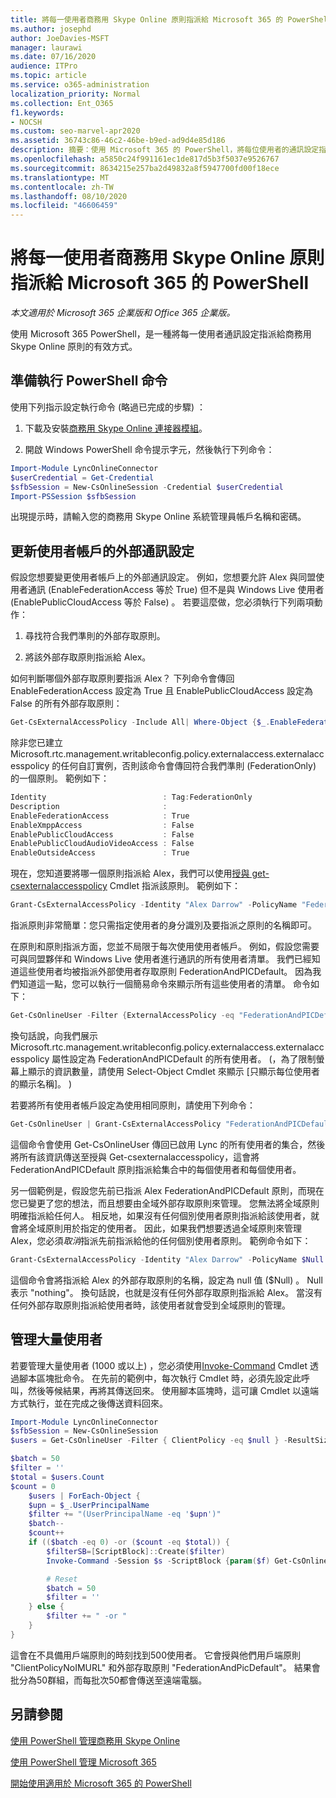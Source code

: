 ```yaml
---
title: 將每一使用者商務用 Skype Online 原則指派給 Microsoft 365 的 PowerShell
ms.author: josephd
author: JoeDavies-MSFT
manager: laurawi
ms.date: 07/16/2020
audience: ITPro
ms.topic: article
ms.service: o365-administration
localization_priority: Normal
ms.collection: Ent_O365
f1.keywords:
- NOCSH
ms.custom: seo-marvel-apr2020
ms.assetid: 36743c86-46c2-46be-b9ed-ad9d4e85d186
description: 摘要：使用 Microsoft 365 的 PowerShell，將每位使用者的通訊設定指派給商務用 Skype Online 原則。
ms.openlocfilehash: a5850c24f991161ec1de817d5b3f5037e9526767
ms.sourcegitcommit: 8634215e257ba2d49832a8f5947700fd00f18ece
ms.translationtype: MT
ms.contentlocale: zh-TW
ms.lasthandoff: 08/10/2020
ms.locfileid: "46606459"
---
```

# <a name="assign-per-user-skype-for-business-online-policies-with-powershell-for-microsoft-365"></a>將每一使用者商務用 Skype Online 原則指派給 Microsoft 365 的 PowerShell

*本文適用於 Microsoft 365 企業版和 Office 365 企業版。*

使用 Microsoft 365 PowerShell，是一種將每一使用者通訊設定指派給商務用 Skype Online 原則的有效方式。
  
## <a name="prepare-to-run-the-powershell-commands"></a>準備執行 PowerShell 命令

使用下列指示設定執行命令 (略過已完成的步驟) ：
  
1. 下載及安裝[商務用 Skype Online 連接器模組](https://www.microsoft.com/download/details.aspx?id=39366)。
    
2. 開啟 Windows PowerShell 命令提示字元，然後執行下列命令： 
    
```powershell
Import-Module LyncOnlineConnector
$userCredential = Get-Credential
$sfbSession = New-CsOnlineSession -Credential $userCredential
Import-PSSession $sfbSession
```

出現提示時，請輸入您的商務用 Skype Online 系統管理員帳戶名稱和密碼。
    
## <a name="updating-external-communication-settings-for-a-user-account"></a>更新使用者帳戶的外部通訊設定

假設您想要變更使用者帳戶上的外部通訊設定。 例如，您想要允許 Alex 與同盟使用者通訊 (EnableFederationAccess 等於 True) 但不是與 Windows Live 使用者 (EnablePublicCloudAccess 等於 False) 。 若要這麼做，您必須執行下列兩項動作：
  
1. 尋找符合我們準則的外部存取原則。
    
2. 將該外部存取原則指派給 Alex。
    
如何判斷哪個外部存取原則要指派 Alex？ 下列命令會傳回 EnableFederationAccess 設定為 True 且 EnablePublicCloudAccess 設定為 False 的所有外部存取原則：
  
```powershell
Get-CsExternalAccessPolicy -Include All| Where-Object {$_.EnableFederationAccess -eq $True -and $_.EnablePublicCloudAccess -eq $False}
```

除非您已建立 Microsoft.rtc.management.writableconfig.policy.externalaccess.externalaccesspolicy 的任何自訂實例，否則該命令會傳回符合我們準則 (FederationOnly) 的一個原則。 範例如下：
  
```powershell
Identity                          : Tag:FederationOnly
Description                       :
EnableFederationAccess            : True
EnableXmppAccess                  : False
EnablePublicCloudAccess           : False
EnablePublicCloudAudioVideoAccess : False
EnableOutsideAccess               : True
```

現在，您知道要將哪一個原則指派給 Alex，我們可以使用[授與 get-csexternalaccesspolicy](https://go.microsoft.com/fwlink/?LinkId=523974) Cmdlet 指派該原則。 範例如下：
  
```powershell
Grant-CsExternalAccessPolicy -Identity "Alex Darrow" -PolicyName "FederationOnly"
```

指派原則非常簡單：您只需指定使用者的身分識別及要指派之原則的名稱即可。 
  
在原則和原則指派方面，您並不局限于每次使用使用者帳戶。 例如，假設您需要可與同盟夥伴和 Windows Live 使用者進行通訊的所有使用者清單。 我們已經知道這些使用者均被指派外部使用者存取原則 FederationAndPICDefault。 因為我們知道這一點，您可以執行一個簡易命令來顯示所有這些使用者的清單。 命令如下：
  
```powershell
Get-CsOnlineUser -Filter {ExternalAccessPolicy -eq "FederationAndPICDefault"} | Select-Object DisplayName
```

換句話說，向我們展示 Microsoft.rtc.management.writableconfig.policy.externalaccess.externalaccesspolicy 屬性設定為 FederationAndPICDefault 的所有使用者。  (，為了限制螢幕上顯示的資訊數量，請使用 Select-Object Cmdlet 來顯示 [只顯示每位使用者的顯示名稱]。 )  
  
若要將所有使用者帳戶設定為使用相同原則，請使用下列命令：
  
```powershell
Get-CsOnlineUser | Grant-CsExternalAccessPolicy "FederationAndPICDefault"
```

這個命令會使用 Get-CsOnlineUser 傳回已啟用 Lync 的所有使用者的集合，然後將所有該資訊傳送至授與 Get-csexternalaccesspolicy，這會將 FederationAndPICDefault 原則指派給集合中的每個使用者和每個使用者。
  
另一個範例是，假設您先前已指派 Alex FederationAndPICDefault 原則，而現在您已變更了您的想法，而且想要由全域外部存取原則來管理。 您無法將全域原則明確指派給任何人。 相反地，如果沒有任何個別使用者原則指派給該使用者，就會將全域原則用於指定的使用者。 因此，如果我們想要透過全域原則來管理 Alex，您必須*取消*指派先前指派給他的任何個別使用者原則。 範例命令如下：
  
```powershell
Grant-CsExternalAccessPolicy -Identity "Alex Darrow" -PolicyName $Null
```

這個命令會將指派給 Alex 的外部存取原則的名稱，設定為 null 值 ($Null) 。 Null 表示 "nothing"。 換句話說，也就是沒有任何外部存取原則指派給 Alex。 當沒有任何外部存取原則指派給使用者時，該使用者就會受到全域原則的管理。
  

## <a name="managing-large-numbers-of-users"></a>管理大量使用者

若要管理大量使用者 (1000 或以上) ，您必須使用[Invoke-Command](https://docs.microsoft.com/powershell/module/microsoft.powershell.core/invoke-command?view=powershell-7) Cmdlet 透過腳本區塊批命令。  在先前的範例中，每次執行 Cmdlet 時，必須先設定此呼叫，然後等候結果，再將其傳送回來。  使用腳本區塊時，這可讓 Cmdlet 以遠端方式執行，並在完成之後傳送資料回來。 

```powershell
Import-Module LyncOnlineConnector
$sfbSession = New-CsOnlineSession
$users = Get-CsOnlineUser -Filter { ClientPolicy -eq $null } -ResultSize 500

$batch = 50
$filter = ''
$total = $users.Count
$count = 0
    $users | ForEach-Object {
    $upn = $_.UserPrincipalName
    $filter += "(UserPrincipalName -eq '$upn')"
    $batch--
    $count++
    if (($batch -eq 0) -or ($count -eq $total)) {
        $filterSB=[ScriptBlock]::Create($filter)
        Invoke-Command -Session $s -ScriptBlock {param($f) Get-CsOnlineUser -filter $f | Grant-CsClientPolicy -PolicyName "ClientPolicyNoIMURL" -Passthru | Grant-CsExternalAccessPolicy -PolicyName "FederationAndPICDefault"} -ArgumentList $filterSB

        # Reset
        $batch = 50
        $filter = ''
    } else {
        $filter += " -or "
    }
}
```

這會在不具備用戶端原則的時刻找到500使用者。 它會授與他們用戶端原則 "ClientPolicyNoIMURL" 和外部存取原則 "FederationAndPicDefault"。 結果會批分為50群組，而每批次50都會傳送至遠端電腦。
  
## <a name="see-also"></a>另請參閱

[使用 PowerShell 管理商務用 Skype Online](manage-skype-for-business-online-with-office-365-powershell.md)
  
[使用 PowerShell 管理 Microsoft 365](manage-office-365-with-office-365-powershell.md)
  
[開始使用適用於 Microsoft 365 的 PowerShell](getting-started-with-office-365-powershell.md)
